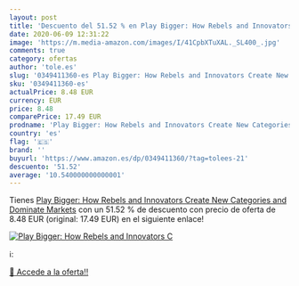 ```yaml
---
layout: post
title: 'Descuento del 51.52 % en Play Bigger: How Rebels and Innovators C'
date: 2020-06-09 12:31:22
image: 'https://m.media-amazon.com/images/I/41CpbXTuXAL._SL400_.jpg'
comments: true
category: ofertas
author: 'tole.es'
slug: '0349411360-es Play Bigger: How Rebels and Innovators Create New...'
sku: '0349411360-es'
actualPrice: 8.48 EUR
currency: EUR
price: 8.48
comparePrice: 17.49 EUR
prodname: 'Play Bigger: How Rebels and Innovators Create New Categories and Dominate Markets'
country: 'es'
flag: '🇪🇸'
brand: ''
buyurl: 'https://www.amazon.es/dp/0349411360/?tag=tolees-21'
descuento: '51.52'
average: '10.540000000000001'
---
```


Tienes [Play Bigger: How Rebels and Innovators Create New Categories and Dominate Markets](https://www.amazon.es/dp/0349411360/?tag=tolees-21) con un 51.52 % de descuento con precio de oferta de 8.48 EUR (original: 17.49 EUR) en el siguiente enlace!

[![Play Bigger: How Rebels and Innovators C](https://m.media-amazon.com/images/I/41CpbXTuXAL._SL400_.jpg)](https://www.amazon.es/dp/0349411360/?tag=tolees-21)

ℹ️:


[🛒 Accede a la oferta!!](https://www.amazon.es/dp/0349411360/?tag=tolees-21)
